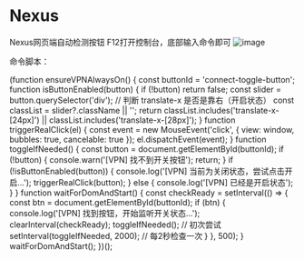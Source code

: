 # Nexus
Nexus网页端自动检测按钮
F12打开控制台，底部输入命令即可
![image](https://github.com/user-attachments/assets/1617c004-390a-4292-8787-670e7de16a37)

命令脚本：

(function ensureVPNAlwaysOn() {
  const buttonId = 'connect-toggle-button';
  function isButtonEnabled(button) {
    if (!button) return false;
    const slider = button.querySelector('div');
    // 判断 translate-x 是否是靠右（开启状态）
    const classList = slider?.className || '';
    return classList.includes('translate-x-[24px]') || classList.includes('translate-x-[28px]');
  }
  function triggerRealClick(el) {
    const event = new MouseEvent('click', {
      view: window,
      bubbles: true,
      cancelable: true
    });
    el.dispatchEvent(event);
  }
  function toggleIfNeeded() {
    const button = document.getElementById(buttonId);
    if (!button) {
      console.warn('[VPN] 找不到开关按钮');
      return;
    }
    if (!isButtonEnabled(button)) {
      console.log('[VPN] 当前为关闭状态，尝试点击开启...');
      triggerRealClick(button);
    } else {
      console.log('[VPN] 已经是开启状态');
    }
  }
  function waitForDomAndStart() {
    const checkReady = setInterval(() => {
      const btn = document.getElementById(buttonId);
      if (btn) {
        console.log('[VPN] 找到按钮，开始监听开关状态...');
        clearInterval(checkReady);
        toggleIfNeeded(); // 初次尝试
        setInterval(toggleIfNeeded, 2000); // 每2秒检查一次
      }
    }, 500);
  }
  waitForDomAndStart();
})();
